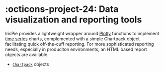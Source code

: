
# :octicons-project-24: Data visualization and reporting tools

IrisPie provides a lightweight wrapper around [Plotly](www.plotly.com)
functions to implement [time series](../data_management/time_series.md)
charts, complemented with a simple Chartpack object facilitating quick
off-the-cuff reporting. For more sophisticated reporting needs, especially
in produciton environments, an HTML based report objects are available.

* [`Chartpack`](chartpacks.md) objects


